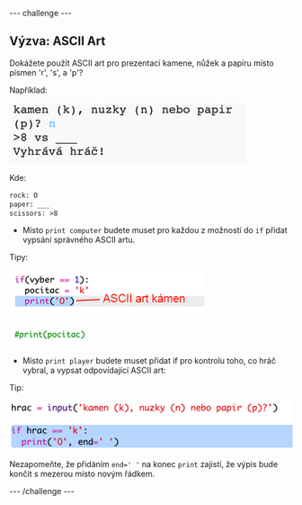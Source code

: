 \--- challenge \---

## Výzva: ASCII Art

Dokážete použít ASCII art pro prezentaci kamene, nůžek a papíru místo písmen 'r', 's', a 'p'?

Například:

![screenshot](images/rps-ascii-challenge.png)

Kde:

    rock: O
    paper: ___
    scissors: >8
    

+ Místo `print computer` budete muset pro každou z možností do `if` přidat vypsání správného ASCII artu. 

Tipy:

![screenshot](images/rps-ascii-rock.png)

![screenshot](images/rps-comment-computer.png)

+ Místo `print player` budete muset přidat if pro kontrolu toho, co hráč vybral, a vypsat odpovídající ASCII art:

Tip:

![screenshot](images/rps-player-ascii.png)

Nezapomeňte, že přidáním `end=' '` na konec `print` zajistí, že výpis bude končit s mezerou místo novým řádkem.

\--- /challenge \---